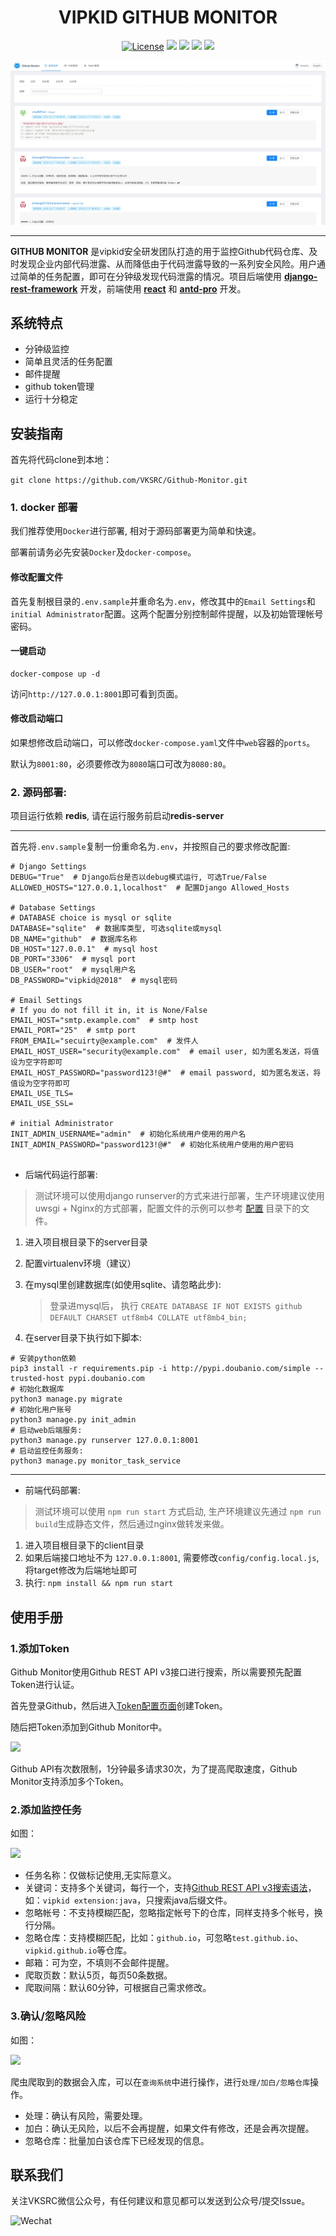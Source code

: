 <div align="center">

# VIPKID GITHUB MONITOR

[![License](https://img.shields.io/aur/license/yaourt.svg)](./LICENSE)
[![](https://img.shields.io/badge/python-3.5|3.6|3.7-yellow.svg)](https://www.python.org/)
[![](https://img.shields.io/badge/docker-latest-blue.svg)](https://www.docker.com/)
[![](https://img.shields.io/github/stars/VKSRC/Github-Monitor.svg?label=Stars&style=social?style=plastic)](https://github.com/VKSRC/Github-Monitor) 
[![](https://img.shields.io/github/issues/VKSRC/Github-Monitor.svg)](https://github.com/VKSRC/Github-Monitor)

![](docs/media/screenshot.jpg)

</div>

-----

**GITHUB MONITOR** 是vipkid安全研发团队打造的用于监控Github代码仓库、及时发现企业内部代码泄露、从而降低由于代码泄露导致的一系列安全风险。用户通过简单的任务配置，即可在分钟级发现代码泄露的情况。项目后端使用 **[django-rest-framework](https://www.django-rest-framework.org/)** 开发，前端使用 **[react](https://reactjs.org/)** 和 **[antd-pro](https://pro.ant.design/)** 开发。


## 系统特点
* 分钟级监控
* 简单且灵活的任务配置
* 邮件提醒
* github token管理
* 运行十分稳定

## 安装指南


首先将代码clone到本地：

 ```git clone https://github.com/VKSRC/Github-Monitor.git```


### 1. docker 部署

我们推荐使用`Docker`进行部署, 相对于源码部署更为简单和快速。

部署前请务必先安装`Docker`及`docker-compose`。

#### 修改配置文件

 首先复制根目录的`.env.sample`并重命名为`.env`，修改其中的`Email Settings`和`initial Administrator`配置。这两个配置分别控制邮件提醒，以及初始管理帐号密码。
 
#### 一键启动
 
 ```
 docker-compose up -d
 ```
 
访问`http://127.0.0.1:8001`即可看到页面。
 
#### 修改启动端口

如果想修改启动端口，可以修改`docker-compose.yaml`文件中`web`容器的`ports`。

默认为`8001:80`，必须要修改为`8080`端口可改为`8080:80`。

### 2. 源码部署:
项目运行依赖 **redis**, 请在运行服务前启动**redis-server**

----

首先将`.env.sample`复制一份重命名为`.env`，并按照自己的要求修改配置:

```
# Django Settings
DEBUG="True"  # Django后台是否以debug模式运行, 可选True/False
ALLOWED_HOSTS="127.0.0.1,localhost"  # 配置Django Allowed_Hosts

# Database Settings
# DATABASE choice is mysql or sqlite
DATABASE="sqlite"  # 数据库类型, 可选sqlite或mysql
DB_NAME="github"  # 数据库名称
DB_HOST="127.0.0.1"  # mysql host
DB_PORT="3306"  # mysql port
DB_USER="root"  # mysql用户名
DB_PASSWORD="vipkid@2018"  # mysql密码

# Email Settings
# If you do not fill it in, it is None/False
EMAIL_HOST="smtp.example.com"  # smtp host
EMAIL_PORT="25"  # smtp port
FROM_EMAIL="secuirty@example.com"  # 发件人
EMAIL_HOST_USER="security@example.com"  # email user, 如为匿名发送，将值设为空字符即可
EMAIL_HOST_PASSWORD="password123!@#"  # email password, 如为匿名发送，将值设为空字符即可
EMAIL_USE_TLS=
EMAIL_USE_SSL=

# initial Administrator
INIT_ADMIN_USERNAME="admin"  # 初始化系统用户使用的用户名
INIT_ADMIN_PASSWORD="password123!@#"  # 初始化系统用户使用的用户密码


```


- 后端代码运行部署:

> 测试环境可以使用django runserver的方式来进行部署，生产环境建议使用uwsgi + Nginx的方式部署，配置文件的示例可以参考 [配置](./conf) 目录下的文件。

1. 进入项目根目录下的server目录
2. 配置virtualenv环境（建议）
3. 在mysql里创建数据库(如使用sqlite、请忽略此步): 

	> 登录进mysql后， 执行 ```CREATE DATABASE IF NOT EXISTS github DEFAULT CHARSET utf8mb4 COLLATE utf8mb4_bin;```

4. 在server目录下执行如下脚本:

```
# 安装python依赖
pip3 install -r requirements.pip -i http://pypi.doubanio.com/simple --trusted-host pypi.doubanio.com
# 初始化数据库
python3 manage.py migrate
# 初始化用户账号
python3 manage.py init_admin
# 启动web后端服务:
python3 manage.py runserver 127.0.0.1:8001
# 启动监控任务服务:
python3 manage.py monitor_task_service
```
----

- 前端代码部署:

> 测试环境可以使用 ```npm run start``` 方式启动, 生产环境建议先通过 ```npm run build```生成静态文件，然后通过nginx做转发来做。

1. 进入项目根目录下的client目录
2. 如果后端接口地址不为 ```127.0.0.1:8001```, 需要修改```config/config.local.js```, 将target修改为后端地址即可
3. 执行: ```npm install && npm run start```


## 使用手册

### 1.添加Token

Github Monitor使用Github REST API v3接口进行搜索，所以需要预先配置Token进行认证。

首先登录Github，然后进入[Token配置页面](https://github.com/settings/tokens)创建Token。

随后把Token添加到Github Monitor中。

![](docs/media/token.jpg)

Github API有次数限制，1分钟最多请求30次，为了提高爬取速度，Github Monitor支持添加多个Token。


### 2.添加监控任务

如图：

![](docs/media/task.jpg)

- 任务名称：仅做标记使用,无实际意义。
- 关键词：支持多个关键词，每行一个，支持[Github REST API v3搜索语法](https://developer.github.com/v3/search/#search-code)，如：`vipkid extension:java`，只搜索java后缀文件。
- 忽略帐号：不支持模糊匹配，忽略指定帐号下的仓库，同样支持多个帐号，换行分隔。
- 忽略仓库：支持模糊匹配，比如：`github.io`，可忽略`test.github.io`、`vipkid.github.io`等仓库。
- 邮箱：可为空，不填则不会邮件提醒。
- 爬取页数：默认5页，每页50条数据。
- 爬取间隔：默认60分钟，可根据自己需求修改。


### 3.确认/忽略风险

如图：

![](docs/media/list.jpg)


爬虫爬取到的数据会入库，可以在`查询系统`中进行操作，进行`处理/加白/忽略仓库`操作。

- 处理：确认有风险，需要处理。
- 加白：确认无风险，以后不会再提醒，如果文件有修改，还是会再次提醒。
- 忽略仓库：批量加白该仓库下已经发现的信息。

## 联系我们

关注VKSRC微信公众号，有任何建议和意见都可以发送到公众号/提交Issue。

![Wechat](docs/media/wechat.jpeg)


